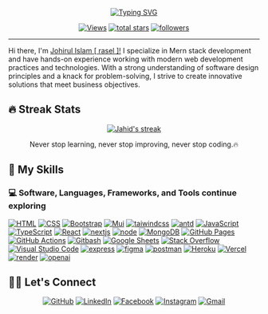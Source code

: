 <p align="center">
	<a href="https://git.io/typing-svg"><img src="https://readme-typing-svg.demolab.com?font=Fira+Code&pause=1000&color=F77B20&center=true&vCenter=true&width=435&lines=HELLO+%F0%9F%91%8B+I'M+JOHIRUL+ISLAM++;MY+CURRENT+STATUS+IS+-%3E++;Front-End+%26+Mid+Back-End+developer.+;Project+Analyst" alt="Typing SVG" /></a>
</p>

<!-- Social badges section -->
<p align="center">
	<a href="https://www.linkedin.com/in/johirul-islam99/"><img alt="Views" title="GitHub profile views" src="https://komarev.com/ghpvc/?username=mohammadJahid8&label=Profile%20Views&color=red&style=for-the-badge"/></a>
	<a href="https://github.com/Johirul-islam-6?tab=repositories"><img alt="total stars" title="Total stars on GitHub" src="https://custom-icon-badges.herokuapp.com/badge/dynamic/json?logo=star&color=55960c&labelColor=488207&label=Stars&style=for-the-badge&query=%24.stars&url=https://api.github-star-counter.workers.dev/user/mohammadJahid8"/></a>
  	<a href="https://github.com/Johirul-islam-6?tab=followers"><img alt="followers" title="Follow me on Github" src="https://custom-icon-badges.herokuapp.com/github/followers/mohammadJahid8?color=236ad3&labelColor=1155ba&style=for-the-badge&logo=person-add&label=Follow&logoColor=white"/></a>
	
</p>

<hr/>

<!-- Introduction -->

Hi there, I'm [Johirul Islam [ rasel ]!](https://www.linkedin.com/in/johirul-islam99/) I specialize in Mern stack development and have hands-on experience working with modern web development practices and technologies. With a strong understanding of software design principles and a knack for problem-solving, I strive to create innovative solutions that meet business objectives.

## 🔥 Streak Stats

<p align="center">
	<a href="https://github.com/Johirul-islam-6">
		<img title="🔥 Get streak stats for your profile at git.io/streak-stats" alt="Jahid's streak" src="https://github-readme-streak-stats.herokuapp.com/?user=mohammadJahid8&theme=monokai-metallian&hide_border=true&color=default"/></a>
<p align="center"> Never stop learning, never stop improving, never stop coding.🔥 </p>
</p>

## 🧠 My Skills

### 💻 Software, Languages, Frameworks, and Tools continue exploring

<p>
	<a href="#"><img alt="HTML" src="https://img.shields.io/badge/HTML%20-%23E34F26.svg?logo=html5&logoColor=white"></a>
	<a href="#"><img alt="CSS" src="https://img.shields.io/badge/CSS%20-%231572B6.svg?logo=css3&logoColor=white"></a>
	<a href="#"><img alt="Bootstrap" src="https://img.shields.io/badge/Bootstrap-7952B3.svg?logo=bootstrap&logoColor=white"></a>
	<a href="#"><img alt="Mui" src="https://img.shields.io/badge/Material-UI-blue.svg?logo=mui"></a>
	<a href="#"><img alt="taiwindcss" src="https://img.shields.io/badge/Tailwind%20CSS-blue.svg?logo=tailwind-css"></a>
    	<a href="#"><img alt="antd" src="https://img.shields.io/badge/Ant%20Design-red.svg?logo=ant-design"></a>
	<a href="#"><img alt="JavaScript" src="https://img.shields.io/badge/JavaScript-F7DF1E.svg?logo=javascript&logoColor=black"></a>
	<a href="#"><img alt="TypeScript" src="https://img.shields.io/badge/TypeScript-white.svg?logo=typescript"></a>
    	<a href="#"><img alt="React" src="https://img.shields.io/badge/React-Js-blue.svg?logo=react"></a>
	<a href="#"><img alt="nextjs" src="https://img.shields.io/badge/Next.js-black.svg?logo=next.js"></a>
	<a href="#"><img alt="node" src="https://img.shields.io/badge/Node.js-darkgreen.svg?logo=node.js&logoColor=white"></a>
    	<a href="#"><img alt="MongoDB" src ="https://img.shields.io/badge/MongoDB-4ea94b.svg?logo=mongodb&logoColor=white"></a>
	<a href="#"><img alt="GitHub Pages" src="https://img.shields.io/badge/GitHub%20Pages-327FC7.svg?logo=github&logoColor=white"></a>
    	<a href="#"><img alt="GitHub Actions" src="https://img.shields.io/badge/GitHub%20Actions-2671E5.svg?logo=github%20actions&logoColor=white"></a>
	<a href="#"><img alt="Gitbash" src="https://img.shields.io/badge/Gitbash-DD1100.svg?logo=github&logoColor=white"></a>
    	<a href="#"><img alt="Google Sheets" src="https://img.shields.io/badge/Google%20Sheets-34A853.svg?logo=google%20sheets&logoColor=white"></a>
	<a href="#"><img alt="Stack Overflow" src="https://img.shields.io/badge/-Stack%20Overflow-FE7A16?logo=stack-overflow&logoColor=white"></a>
	<a href="#"><img alt="Visual Studio Code" src="https://img.shields.io/badge/Visual%20Studio%20Code-0078d7.svg?logo=visual-studio-code&logoColor=white"></a>
	<a href="#"><img alt="express" src="https://img.shields.io/badge/Express.js-grey.svg?logo=express"></a>
	<a href="#"><img alt="figma" src="https://img.shields.io/badge/Figma-purple.svg?logo=figma"></a>
	<a href="#"><img alt="postman" src="https://img.shields.io/badge/Postman-orange.svg?logo=postman&logoColor=red"></a>
	<a href="#"><img alt="Heroku" src="https://img.shields.io/badge/Heroku-430098.svg?logo=heroku&logoColor=white"></a>
	<a href="#"><img alt="Vercel" src="https://img.shields.io/badge/Vercel-000000.svg?logo=vercel&logoColor=white"></a>
	<a href="#"><img alt="render" src="https://img.shields.io/badge/Render-grey.svg?logo=render"></a>
	<a href="#"><img alt="openai" src="https://img.shields.io/badge/OpenAI-blue.svg?logo=openai"></a>
</p>

## 🙋‍♂️ Let's Connect

<div align="center">
	<a href="https://github.com/Johirul-islam-6" target="_blank"><img src="https://img.icons8.com/bubbles/50/000000/github.png" title="Github Profile" alt="GitHub"/></a>
	<a href="https://www.linkedin.com/in/johirul-islam99/" target="_blank"><img src="https://img.icons8.com/bubbles/50/000000/linkedin.png" title="Linkedin Profile" alt="LinkedIn"/></a>
	<a href="https://www.facebook.com/rasel2023boss" target="_blank"><img src="https://img.icons8.com/bubbles/50/000000/facebook-new.png" title="Facebook Profile" alt="Facebook"/></a>
	<a href="https://www.instagram.com/mr.raselkhan100/" target="_blank"><img src="https://img.icons8.com/bubbles/50/000000/instagram.png" title="Instagram Profile" alt="Instagram"/></a>
	<a href="mailto:johirkhan.programmer@gmail.com" target="_blank"><img src="https://img.icons8.com/bubbles/50/000000/gmail.png" title="Email Me:" alt="Gmail"/></a>
</div>
  
